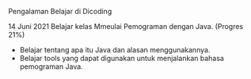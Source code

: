 Pengalaman Belajar di Dicoding

14 Juni 2021
Belajar kelas Mmeulai Pemograman dengan Java. (Progres 21%)
* Belajar tentang apa itu Java dan alasan menggunakannya.
* Belajar tools yang dapat digunakan untuk menjalankan bahasa pemograman Java.
